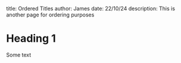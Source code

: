 title: Ordered Titles
author: James
date: 22/10/24
description: This is another page for ordering purposes

# Heading 1

Some text  